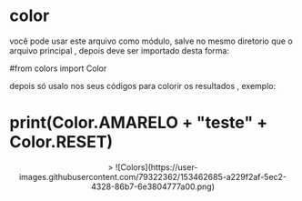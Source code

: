 # color

você pode usar este arquivo como módulo, salve no mesmo diretorio que o arquivo principal , depois deve ser importado desta forma:

#from colors import Color

depois só usalo nos seus códigos para colorir os resultados , exemplo:

# print(Color.AMARELO + "teste" + Color.RESET)

<div>
    <p align="center">
      > ![Colors](https://user-images.githubusercontent.com/79322362/153462685-a229f2af-5ec2-4328-86b7-6e3804777a00.png)
    </p>
</div>
